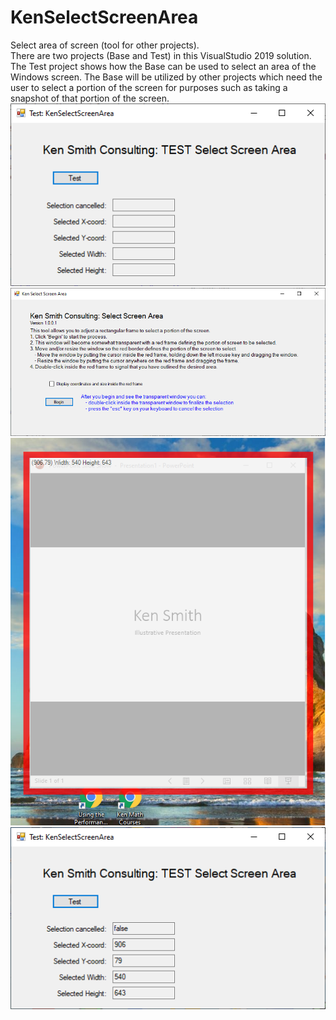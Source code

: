 # KenSelectScreenArea
Select area of screen (tool for other projects).  
There are two projects (Base and Test) in this VisualStudio 2019 solution.  The Test project shows how the Base can be used to select
an area of the Windows screen.  The Base will be utilized by other projects which need the user to select a portion of the screen for
purposes such as taking a snapshot of that portion of the screen.  
![](KenSelectScreenAreaTest/Documentation/Images/Doc_image1.png)  
![](KenSelectScreenAreaTest/Documentation/Images/Doc_image2.png)  
![](KenSelectScreenAreaTest/Documentation/Images/Doc_image3.png)  
![](KenSelectScreenAreaTest/Documentation/Images/Doc_image4.png)  
<!-- a normal html comment -->
<!-- <img src="KenSelectScreenAreaTest/Documentation/Images/Doc_image1.png" alt="drawing" width="400"/> -->
<!-- <img src="KenSelectScreenAreaTest/Documentation/Images/Doc_image1.png" alt="drawing" width="50%"/> -->

